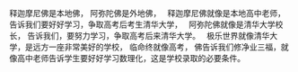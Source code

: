 释迦摩尼佛是本地佛，
阿弥陀佛是外地佛，
&nbsp;
释迦摩尼佛就像是本地高中老师，
告诉我们要好好学习，争取高考后考生清华大学，
&nbsp;
阿弥陀佛就像是清华大学校长，
告诉我们，要努力学习，争取高考后来清华大学。
&nbsp;
极乐世界就像清华大学，是远方一座非常美好的学校，
临命终就像高考，
佛告诉我们修净业三福，就像高中老师告诉学生要好好学习数理化，这是学校录取的必要条件。